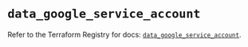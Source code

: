 # `data_google_service_account`

Refer to the Terraform Registry for docs: [`data_google_service_account`](https://registry.terraform.io/providers/hashicorp/google/6.36.1/docs/data-sources/service_account).
